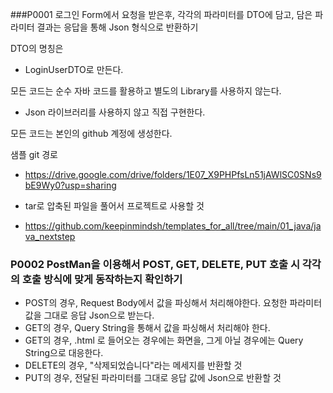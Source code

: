 ###P0001 로그인 Form에서 요청을 받은후, 각각의 파라미터를 DTO에 담고, 담은 파라미터 결과는 응답을 통해 Json 형식으로 반환하기

DTO의 명칭은
- LoginUserDTO로 만든다.

모든 코드는 순수 자바 코드를 활용하고 별도의 Library를 사용하지 않는다.
- Json 라이브러리를 사용하지 않고 직접 구현한다.

모든 코드는 본인의 github 계정에 생성한다.

샘플 git 경로
- https://drive.google.com/drive/folders/1E07_X9PHPfsLn51jAWlSC0SNs9bE9Wy0?usp=sharing
- tar로 압축된 파일을 풀어서 프로젝트로 사용할 것

- https://github.com/keepinmindsh/templates_for_all/tree/main/01_java/java_nextstep



### P0002 PostMan을 이용해서 POST, GET, DELETE, PUT 호출 시 각각의 호출 방식에 맞게 동작하는지 확인하기
- POST의 경우, Request Body에서 값을 파싱해서 처리해야한다. 요청한 파라미터 값을 그대로 응답 Json으로 받는다.
- GET의 경우, Query String을 통해서 값을 파싱해서 처리해야 한다.
- GET의 경우, .html 로 들어오는 경우에는 화면을, 그게 아닐 경우에는 Query String으로 대응한다.
- DELETE의 경우, "삭제되었습니다"라는 메세지를 반환할 것
- PUT의 경우, 전달된 파라미터를 그대로 응답 값에 Json으로 반환할 것